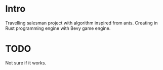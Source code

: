 # Intro
Travelling salesman project with algorithm inspired from ants. Creating in Rust programming engine with Bevy game engine. 
# TODO
Not sure if it works.
